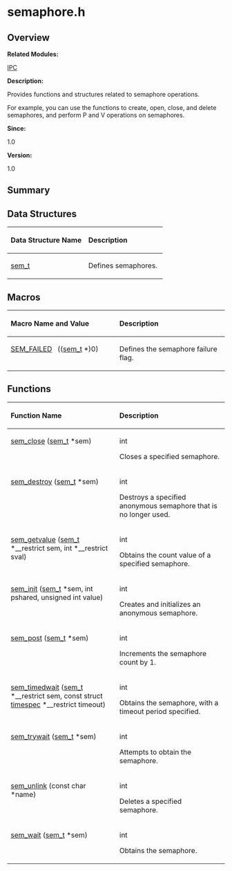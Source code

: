 # semaphore.h<a name="ZH-CN_TOPIC_0000001054748011"></a>

## **Overview**<a name="section766043969084832"></a>

**Related Modules:**

[IPC](IPC.md)

**Description:**

Provides functions and structures related to semaphore operations. 

For example, you can use the functions to create, open, close, and delete semaphores, and perform P and V operations on semaphores.

**Since:**

1.0

**Version:**

1.0

## **Summary**<a name="section1409724101084832"></a>

## Data Structures<a name="nested-classes"></a>

<a name="table96434775084832"></a>
<table><thead align="left"><tr id="row614773592084832"><th class="cellrowborder" valign="top" width="50%" id="mcps1.1.3.1.1"><p id="p1577395823084832"><a name="p1577395823084832"></a><a name="p1577395823084832"></a>Data Structure Name</p>
</th>
<th class="cellrowborder" valign="top" width="50%" id="mcps1.1.3.1.2"><p id="p2008474737084832"><a name="p2008474737084832"></a><a name="p2008474737084832"></a>Description</p>
</th>
</tr>
</thead>
<tbody><tr id="row2065719279084832"><td class="cellrowborder" valign="top" width="50%" headers="mcps1.1.3.1.1 "><p id="p120286844084832"><a name="p120286844084832"></a><a name="p120286844084832"></a><a href="sem_t.md">sem_t</a></p>
</td>
<td class="cellrowborder" valign="top" width="50%" headers="mcps1.1.3.1.2 "><p id="p1362358577084832"><a name="p1362358577084832"></a><a name="p1362358577084832"></a>Defines semaphores. </p>
</td>
</tr>
</tbody>
</table>

## Macros<a name="define-members"></a>

<a name="table895814011084832"></a>
<table><thead align="left"><tr id="row1528959567084832"><th class="cellrowborder" valign="top" width="50%" id="mcps1.1.3.1.1"><p id="p529667124084832"><a name="p529667124084832"></a><a name="p529667124084832"></a>Macro Name and Value</p>
</th>
<th class="cellrowborder" valign="top" width="50%" id="mcps1.1.3.1.2"><p id="p1589974448084832"><a name="p1589974448084832"></a><a name="p1589974448084832"></a>Description</p>
</th>
</tr>
</thead>
<tbody><tr id="row1147250591084832"><td class="cellrowborder" valign="top" width="50%" headers="mcps1.1.3.1.1 "><p id="p802437960084832"><a name="p802437960084832"></a><a name="p802437960084832"></a><a href="IPC.md#ga2ef55dcb46a51cb0f879f4c1724bdded">SEM_FAILED</a>&nbsp;&nbsp;&nbsp;((<a href="sem_t.md">sem_t</a> *)0)</p>
</td>
<td class="cellrowborder" valign="top" width="50%" headers="mcps1.1.3.1.2 "><p id="p1726826754084832"><a name="p1726826754084832"></a><a name="p1726826754084832"></a>Defines the semaphore failure flag. </p>
</td>
</tr>
</tbody>
</table>

## Functions<a name="func-members"></a>

<a name="table1705430334084832"></a>
<table><thead align="left"><tr id="row1843819363084832"><th class="cellrowborder" valign="top" width="50%" id="mcps1.1.3.1.1"><p id="p553566938084832"><a name="p553566938084832"></a><a name="p553566938084832"></a>Function Name</p>
</th>
<th class="cellrowborder" valign="top" width="50%" id="mcps1.1.3.1.2"><p id="p302440967084832"><a name="p302440967084832"></a><a name="p302440967084832"></a>Description</p>
</th>
</tr>
</thead>
<tbody><tr id="row34250696084832"><td class="cellrowborder" valign="top" width="50%" headers="mcps1.1.3.1.1 "><p id="p600955230084832"><a name="p600955230084832"></a><a name="p600955230084832"></a><a href="IPC.md#ga4e398fea1080fd7919e5c72ee94e2fc5">sem_close</a> (<a href="sem_t.md">sem_t</a> *sem)</p>
</td>
<td class="cellrowborder" valign="top" width="50%" headers="mcps1.1.3.1.2 "><p id="p1086172710084832"><a name="p1086172710084832"></a><a name="p1086172710084832"></a>int&nbsp;</p>
<p id="p2124398928084832"><a name="p2124398928084832"></a><a name="p2124398928084832"></a>Closes a specified semaphore. </p>
</td>
</tr>
<tr id="row1721913525084832"><td class="cellrowborder" valign="top" width="50%" headers="mcps1.1.3.1.1 "><p id="p73611111084832"><a name="p73611111084832"></a><a name="p73611111084832"></a><a href="IPC.md#ga6bc9a7dd941a9b5e319715b767af5682">sem_destroy</a> (<a href="sem_t.md">sem_t</a> *sem)</p>
</td>
<td class="cellrowborder" valign="top" width="50%" headers="mcps1.1.3.1.2 "><p id="p1412260818084832"><a name="p1412260818084832"></a><a name="p1412260818084832"></a>int&nbsp;</p>
<p id="p1541530776084832"><a name="p1541530776084832"></a><a name="p1541530776084832"></a>Destroys a specified anonymous semaphore that is no longer used. </p>
</td>
</tr>
<tr id="row507843931084832"><td class="cellrowborder" valign="top" width="50%" headers="mcps1.1.3.1.1 "><p id="p786010547084832"><a name="p786010547084832"></a><a name="p786010547084832"></a><a href="IPC.md#ga934bcc3cbc0c67a9e3a8e7a43c023460">sem_getvalue</a> (<a href="sem_t.md">sem_t</a> *__restrict sem, int *__restrict sval)</p>
</td>
<td class="cellrowborder" valign="top" width="50%" headers="mcps1.1.3.1.2 "><p id="p52909936084832"><a name="p52909936084832"></a><a name="p52909936084832"></a>int&nbsp;</p>
<p id="p1459495852084832"><a name="p1459495852084832"></a><a name="p1459495852084832"></a>Obtains the count value of a specified semaphore. </p>
</td>
</tr>
<tr id="row141324220084832"><td class="cellrowborder" valign="top" width="50%" headers="mcps1.1.3.1.1 "><p id="p1943662547084832"><a name="p1943662547084832"></a><a name="p1943662547084832"></a><a href="IPC.md#ga532509bd8a6499f8193253192fb83a3d">sem_init</a> (<a href="sem_t.md">sem_t</a> *sem, int pshared, unsigned int value)</p>
</td>
<td class="cellrowborder" valign="top" width="50%" headers="mcps1.1.3.1.2 "><p id="p1057721368084832"><a name="p1057721368084832"></a><a name="p1057721368084832"></a>int&nbsp;</p>
<p id="p600581776084832"><a name="p600581776084832"></a><a name="p600581776084832"></a>Creates and initializes an anonymous semaphore. </p>
</td>
</tr>
<tr id="row1725060317084832"><td class="cellrowborder" valign="top" width="50%" headers="mcps1.1.3.1.1 "><p id="p1810879975084832"><a name="p1810879975084832"></a><a name="p1810879975084832"></a><a href="IPC.md#ga015dce85cab8477c679cc47968958247">sem_post</a> (<a href="sem_t.md">sem_t</a> *sem)</p>
</td>
<td class="cellrowborder" valign="top" width="50%" headers="mcps1.1.3.1.2 "><p id="p323877717084832"><a name="p323877717084832"></a><a name="p323877717084832"></a>int&nbsp;</p>
<p id="p1569105389084832"><a name="p1569105389084832"></a><a name="p1569105389084832"></a>Increments the semaphore count by 1. </p>
</td>
</tr>
<tr id="row1926502844084832"><td class="cellrowborder" valign="top" width="50%" headers="mcps1.1.3.1.1 "><p id="p582441033084832"><a name="p582441033084832"></a><a name="p582441033084832"></a><a href="IPC.md#ga9d832817226c594e7628e2cc7ed7d723">sem_timedwait</a> (<a href="sem_t.md">sem_t</a> *__restrict sem, const struct <a href="timespec.md">timespec</a> *__restrict timeout)</p>
</td>
<td class="cellrowborder" valign="top" width="50%" headers="mcps1.1.3.1.2 "><p id="p346302062084832"><a name="p346302062084832"></a><a name="p346302062084832"></a>int&nbsp;</p>
<p id="p277064343084832"><a name="p277064343084832"></a><a name="p277064343084832"></a>Obtains the semaphore, with a timeout period specified. </p>
</td>
</tr>
<tr id="row1916757127084832"><td class="cellrowborder" valign="top" width="50%" headers="mcps1.1.3.1.1 "><p id="p1896477375084832"><a name="p1896477375084832"></a><a name="p1896477375084832"></a><a href="IPC.md#ga4de7a9a334b01b6373b017aaefa07cf0">sem_trywait</a> (<a href="sem_t.md">sem_t</a> *sem)</p>
</td>
<td class="cellrowborder" valign="top" width="50%" headers="mcps1.1.3.1.2 "><p id="p946973163084832"><a name="p946973163084832"></a><a name="p946973163084832"></a>int&nbsp;</p>
<p id="p1364408593084832"><a name="p1364408593084832"></a><a name="p1364408593084832"></a>Attempts to obtain the semaphore. </p>
</td>
</tr>
<tr id="row1947143977084832"><td class="cellrowborder" valign="top" width="50%" headers="mcps1.1.3.1.1 "><p id="p735857883084832"><a name="p735857883084832"></a><a name="p735857883084832"></a><a href="IPC.md#ga776256d1a473906f8b7490689bfcb75c">sem_unlink</a> (const char *name)</p>
</td>
<td class="cellrowborder" valign="top" width="50%" headers="mcps1.1.3.1.2 "><p id="p664238821084832"><a name="p664238821084832"></a><a name="p664238821084832"></a>int&nbsp;</p>
<p id="p68854864084832"><a name="p68854864084832"></a><a name="p68854864084832"></a>Deletes a specified semaphore. </p>
</td>
</tr>
<tr id="row8714911084832"><td class="cellrowborder" valign="top" width="50%" headers="mcps1.1.3.1.1 "><p id="p349093401084832"><a name="p349093401084832"></a><a name="p349093401084832"></a><a href="IPC.md#gaad70020dca2241a2b78e272ca033271b">sem_wait</a> (<a href="sem_t.md">sem_t</a> *sem)</p>
</td>
<td class="cellrowborder" valign="top" width="50%" headers="mcps1.1.3.1.2 "><p id="p2006423985084832"><a name="p2006423985084832"></a><a name="p2006423985084832"></a>int&nbsp;</p>
<p id="p1932240049084832"><a name="p1932240049084832"></a><a name="p1932240049084832"></a>Obtains the semaphore. </p>
</td>
</tr>
</tbody>
</table>


